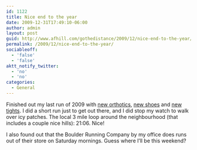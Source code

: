 ```yaml
---
id: 1122
title: Nice end to the year
date: 2009-12-31T17:49:10-06:00
author: admin
layout: post
guid: http://www.afhill.com/gothedistance/2009/12/nice-end-to-the-year/
permalink: /2009/12/nice-end-to-the-year/
sociableoff:
  - 'false'
  - 'false'
aktt_notify_twitter:
  - 'no'
  - 'no'
categories:
  - General
---
```

Finished out my last run of 2009 with [new orthotics](http://www.footlevelers.com/products/orthotics_ultra.php), [new shoes](http://www.brooksrunning.com/product/1200581B/Ravenna) and [new tights](http://www.cw-x.com/ExploreProducts.aspx?product=tights&by=activity&gender=womens). I did a short run just to get out there, and I did stop my watch to walk over icy patches. The local 3 mile loop around the neighbourhood (that includes a couple nice hills): 21:06. Nice!

I also found out that the Boulder Running Company by my office does runs out of their store on Saturday mornings. Guess where I&#8217;ll be this weekend?